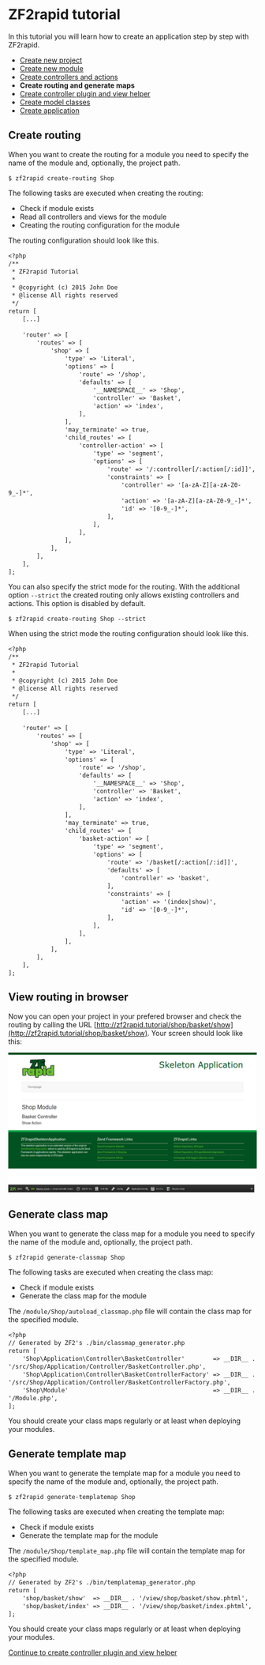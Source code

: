 # ZF2rapid tutorial

In this tutorial you will learn how to create an application step by step with
ZF2rapid.

 * [Create new project](tutorial-create-project.md)
 * [Create new module](tutorial-create-module.md)
 * [Create controllers and actions](tutorial-create-controllers-actions.md)
 * **Create routing and generate maps**
 * [Create controller plugin and view helper](tutorial-create-controller-plugin-view-helper.md)
 * [Create model classes](tutorial-crud-create-model.md)
 * [Create application](tutorial-crud-create-application.md)

## Create routing

When you want to create the routing for a module you need to specify the 
name of the module and, optionally, the project path. 
 
    $ zf2rapid create-routing Shop

The following tasks are executed when creating the routing:

 * Check if module exists
 * Read all controllers and views for the module
 * Creating the routing configuration for the module

The routing configuration should look like this.

    <?php
    /**
     * ZF2rapid Tutorial
     *
     * @copyright (c) 2015 John Doe
     * @license All rights reserved
     */
    return [
        [...]
        
        'router' => [
            'routes' => [
                'shop' => [
                    'type' => 'Literal',
                    'options' => [
                        'route' => '/shop',
                        'defaults' => [
                            '__NAMESPACE__' => 'Shop',
                            'controller' => 'Basket',
                            'action' => 'index',
                        ],
                    ],
                    'may_terminate' => true,
                    'child_routes' => [
                        'controller-action' => [
                            'type' => 'segment',
                            'options' => [
                                'route' => '/:controller[/:action[/:id]]',
                                'constraints' => [
                                    'controller' => '[a-zA-Z][a-zA-Z0-9_-]*',
                                    'action' => '[a-zA-Z][a-zA-Z0-9_-]*',
                                    'id' => '[0-9_-]*',
                                ],
                            ],
                        ],
                    ],
                ],
            ],
        ],
    ];
 
You can also specify the strict mode for the routing. With the additional option 
`--strict` the created routing only allows existing controllers and actions. This 
option is disabled by default.

    $ zf2rapid create-routing Shop --strict

When using the strict mode the routing configuration should look like this.

    <?php
    /**
     * ZF2rapid Tutorial
     *
     * @copyright (c) 2015 John Doe
     * @license All rights reserved
     */
    return [
        [...]
                
        'router' => [
            'routes' => [
                'shop' => [
                    'type' => 'Literal',
                    'options' => [
                        'route' => '/shop',
                        'defaults' => [
                            '__NAMESPACE__' => 'Shop',
                            'controller' => 'Basket',
                            'action' => 'index',
                        ],
                    ],
                    'may_terminate' => true,
                    'child_routes' => [
                        'basket-action' => [
                            'type' => 'segment',
                            'options' => [
                                'route' => '/basket[/:action[/:id]]',
                                'defaults' => [
                                    'controller' => 'basket',
                                ],
                                'constraints' => [
                                    'action' => '(index|show)',
                                    'id' => '[0-9_-]*',
                                ],
                            ],
                        ],
                    ],
                ],
            ],
        ],
    ];

## View routing in browser

Now you can open your project in your prefered browser and check the routing by 
calling the URL [http://zf2rapid.tutorial/shop/basket/show](http://zf2rapid.tutorial/shop/basket/show). 
Your screen should look like this:

![Screen shot new routing](screen_new_routing.jpg)

## Generate class map

When you want to generate the class map for a module you need to specify the 
name of the module and, optionally, the project path. 
 
    $ zf2rapid generate-classmap Shop

The following tasks are executed when creating the class map:

 * Check if module exists
 * Generate the class map for the module
 
The `/module/Shop/autoload_classmap.php` file will contain the class map for
the specified module.

    <?php
    // Generated by ZF2's ./bin/classmap_generator.php
    return [
        'Shop\Application\Controller\BasketController'        => __DIR__ . '/src/Shop/Application/Controller/BasketController.php',
        'Shop\Application\Controller\BasketControllerFactory' => __DIR__ . '/src/Shop/Application/Controller/BasketControllerFactory.php',
        'Shop\Module'                                         => __DIR__ . '/Module.php',
    ];

You should create your class maps regularly or at least when deploying your modules.

## Generate template map
 
When you want to generate the template map for a module you need to specify the 
name of the module and, optionally, the project path. 

    $ zf2rapid generate-templatemap Shop

The following tasks are executed when creating the template map:

* Check if module exists
* Generate the template map for the module

The `/module/Shop/template_map.php` file will contain the template map for
the specified module.

    <?php
    // Generated by ZF2's ./bin/templatemap_generator.php
    return [
        'shop/basket/show'  => __DIR__ . '/view/shop/basket/show.phtml',
        'shop/basket/index' => __DIR__ . '/view/shop/basket/index.phtml',
    ];

You should create your class maps regularly or at least when deploying your modules.

[Continue to create controller plugin and view helper](tutorial-create-controller-plugin-view-helper.md)
